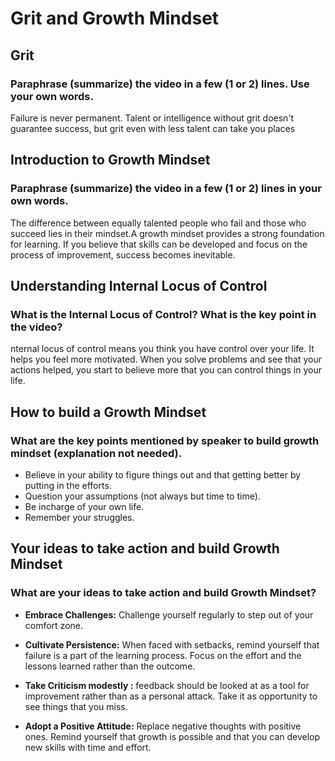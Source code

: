 # Grit and Growth Mindset
## Grit
### Paraphrase (summarize) the video in a few (1 or 2) lines. Use your own words.
Failure is never permanent.
Talent or intelligence without grit doesn't guarantee success,
but grit  even with less talent  can take you places

## Introduction to Growth Mindset
### Paraphrase (summarize) the video in a few (1 or 2) lines in your own words.
The difference between equally talented people who fail and those who succeed lies in their mindset.A growth mindset provides a strong foundation for learning. If you believe that skills can be developed and focus on the process of improvement, success becomes inevitable.

## Understanding Internal Locus of Control
### What is the Internal Locus of Control? What is the key point in the video?
nternal locus of control means you think you have control over your life. It helps you feel more motivated. When you solve problems and see that your actions helped, you start to believe more that you can control things in your life.


## How to build a Growth Mindset
### What are the key points mentioned by speaker to build growth mindset (explanation not needed).
- Believe in your ability to figure things out and that getting better by putting in the efforts.
- Question your assumptions (not always but time to time).
- Be incharge of your own life.
- Remember your struggles.

## Your ideas to take action and build Growth Mindset
### What are your ideas to take action and build Growth Mindset?
- **Embrace Challenges:**  Challenge yourself regularly to step out of your comfort zone.

- **Cultivate Persistence:** When faced with setbacks, remind yourself that failure is a part of the learning process. Focus on the effort and the lessons learned rather than the outcome.

- **Take Criticism modestly :**  feedback should be looked at as a tool for improvement rather than as a personal attack. Take it as opportunity to see things that you miss.

- **Adopt a Positive Attitude:** Replace negative thoughts with positive ones. Remind yourself that growth is possible and that you can develop new skills with time and effort.
